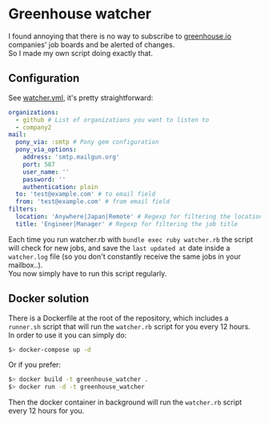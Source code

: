 # Greenhouse watcher

I found annoying that there is no way to subscribe to [greenhouse.io](https://greenhouse.io) companies' job boards and be alerted of changes.  
So I made my own script doing exactly that.  

## Configuration

See [watcher.yml](watcher.yml), it's pretty straightforward:

```yml
organizations:
  - github # List of organizations you want to listen to
  - company2
mail:
  pony_via: :smtp # Pony gem configuration
  pony_via_options:
    address: 'smtp.mailgun.org'
    port: 587
    user_name: ''
    password: ''
    authentication: plain
  to: 'test@example.com' # to email field
  from: 'test@example.com' # from email field
filters:
  location: 'Anywhere|Japan|Remote' # Regexp for filtering the location
  title: 'Engineer|Manager' # Regexp for filtering the job title
```

Each time you run watcher.rb with `bundle exec ruby watcher.rb` the script will check for new jobs, and save the `last updated at` date inside a `watcher.log` file (so you don't constantly receive the same jobs in your mailbox..).  
You now simply have to run this script regularly.

## Docker solution

There is a Dockerfile at the root of the repository, which includes a `runner.sh` script that will run the `watcher.rb` script for you every 12 hours.  
In order to use it you can simply do:  

```bash
$> docker-compose up -d
```

Or if you prefer:

```bash
$> docker build -t greenhouse_watcher .
$> docker run -d -t greenhouse_watcher
```

Then the docker container in background will run the `watcher.rb` script every 12 hours for you.

